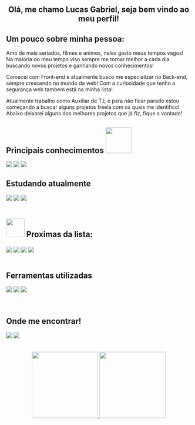 <!--
  windows + ponto -> Mostra todos os emojes!
-->

<h2 align="center">Olá, me chamo Lucas Gabriel, seja bem vindo ao meu perfil!</h2> 

<h2>Um pouco sobre minha pessoa:</h2>
  <p>Amo de mais seriados, filmes e animes, neles gasto meus tempos vagos! Na maioria do meu tempo viso sempre me tornar melhor a cada dia buscando novos projetos e ganhando novos conhecimentos!</p>
  <p>Comecei com Front-end e atualmente busco me especializar no Back-end, sempre crescendo no mundo da web! Com a curiosidade que tenho a segurança web tambem está na minha lista!</p>
  <p>Atualmente trabalho como Auxiliar de T.I, e para não ficar parado estou começando a buscar alguns projetos freela com os quais me identifico! Abaixo deixarei alguns dos melhores projetos que já fiz, fique a vontade!</p>

  
  
  
  
  
  
  
  
  
  
  <!-------------------------------------------------------------------------------- Conhecimentos ---------------------------------------------------------------->

<div id="conhecimentos">
  <div id="inicioVSproximo">

  
<div height="180em">
  <!-- Conhecimento hen -->
  <h2>Principais conhecimentos <img src="https://raw.githubusercontent.com/alexnaiman/alexnaiman/master/resources/PusheenCompute.gif" width="70px" /></h2>
  
  <!-- CSS -->
  <img src="https://img.shields.io/badge/-CSS-cc6699?style=flat&logo=CSS&logoColor=ffffff">
  <!-- HTML -->
  <img src="https://img.shields.io/badge/-HTML5-FF8C00?style=flat&logo=HTML&logoColor=0000FF">
  <!-- JS -->
  <img src="https://img.shields.io/badge/-JAVA SCRIPT-FFFF00?style=flat&logo=JS&logoColor=black">
</div>
   
<div height="180em">
  <!-- Estudando atualmento -->
  <h2> Estudando atualmente</h2>
  
  
  <!-- SASS -->
  <img src="https://img.shields.io/badge/-Sass-cc6699?style=flat&logo=sass&logoColor=ffffff">
  <!-- MySQL -->
  <img src="https://img.shields.io/badge/-MySQL-F29111?style=flat&logo=mysql&logoColor=FFFFFF">
  <!-- NODE JS -->
  <img src="https://img.shields.io/badge/-NodeJs-F29111?style=flat&logo=JS&logoColor=green">

</div>
</div>
</div>

  <!-- Visando -->
  
<br>

<h2> 

  <img src="https://raw.githubusercontent.com/alexnaiman/alexnaiman/master/resources/question.png" width="50px" /> Proximas da lista:
</h2>

<div>
  <!-- PHP -->
  <img src="https://img.shields.io/badge/-PHP-000000?style=flat&logo=PHP&logoColor=blue">
  <!-- React -->
  <img src="https://img.shields.io/badge/-React-836FFF?style=flat&logoColor=white">
  <!-- Vue -->
  <img src="https://img.shields.io/badge/-Vue.js-006400?style=flat&logoColor=black">
  <!-- Angular -->
  <img src="https://img.shields.io/badge/-Angular.js-FF0000?style=flat&logo=Angular&logoColor=white">
</div>

  <br>
  
<!-- Ferramentas utilizadas -->
  
  <h2> Ferramentas utilizadas </h2>
  <div>
    <!-- Git --> 
    <img src="http://img.shields.io/badge/-Git-F1502F?style=flat&logo=git&logoColor=FFFFFF">
    <!-- Git Hub -->
    <img src="http://img.shields.io/badge/-Github-000000?style=flat&logo=github&logoColor=FFFFFF">
    <!-- VS-Code -->
    <img src="http://img.shields.io/badge/-VS Code-F0F8FF?style=flat&logo=VS&logoColor=Blue">
  </div>  

<br>
<br>

<!-- Onde me encontrar! -->

 <h2> Onde me encontrar! </h2>

<div>
  <!-- Intagram -->
  <a href="https://www.instagram.com/gabrilukaszen/" target="_blank"><img src="https://img.shields.io/badge/Instagram-E4405F?style=for-the-badge&logo=instagram&logoColor=white" target="_blank"></a>
  <!-- Linkedin -->
  <a href="https://www.linkedin.com/in/lucas-gabriel-silva-oliveira-985130162/" target="_blank"><img src="https://img.shields.io/badge/LinkedIn-0077B5?style=for-the-badge&logo=linkedin&logoColor=whitehttps://www.linkedin.com/in/lucas-gabriel-silva-oliveira-985130162/" target="_blank"></a>
<div>

  
  
  
  
  
  
  
  
  
  
  <!-------------------------------------------------------------------------------- Cards ----------------------------------------------------------------------->
<br>
<br>
<!-- Cards -->
<div id="cards" align="center">
    <a href="https://beacons.ai/Mr-kzen"> 
      <img height="180em" src="https://github-readme-stats.vercel.app/api?username=Mr-kzen&show_icons=true&theme=synthwave" />
      <img height="180em" src="https://github-readme-stats.vercel.app/api/top-langs/?username=Mr-kzen&layout=compact&langs_count=16&theme=dracula" />
    </a>
</div>
